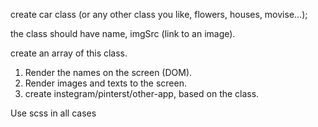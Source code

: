 create car class (or any other class you like, flowers, houses, movise...);

the class should have name, imgSrc (link to an image).

create an array of this class.

1) Render the names on the screen (DOM).
2) Render images and texts to the screen.
3) create instegram/pinterst/other-app, based on the class.

Use scss in all cases